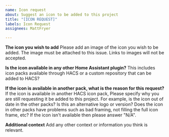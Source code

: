 ```yaml
---
name: Icon request
about: Suggest an icon to be added to this project
title: "[ICON REQUEST]"
labels: Icon Request
assignees: MattFryer

---
```


**The icon you wish to add**
Please add an image of the icon you wish to be added. The image must be attached to this issue. Links to images will not be accepted.

**Is the icon available in any other Home Assistant plugin?**
This includes icon packs available through HACS or a custom repository that can be added to HACS?

**If the icon is available in another pack, what is the reason for this request?**
If the icon is available in another HACS icon pack, Please specify why you are still requesting it be added to this project. For example, is the icon out of date in the other packs? Is this an alternative logo or version? Does the icon in other packs have problems such as bad framing, not filling the full icon frame, etc? If the icon isn't available then please answer "N/A".

**Additional context**
Add any other context or information you think is relevant.
